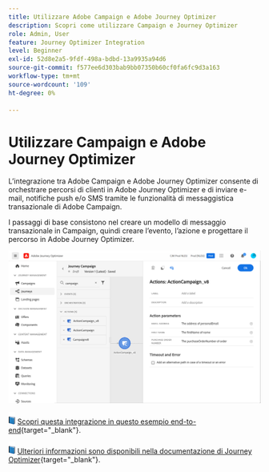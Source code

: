 ```yaml
---
title: Utilizzare Adobe Campaign e Adobe Journey Optimizer
description: Scopri come utilizzare Campaign e Journey Optimizer
role: Admin, User
feature: Journey Optimizer Integration
level: Beginner
exl-id: 52d8e2a5-9fdf-498a-bdbd-13a9935a94d6
source-git-commit: f577ee6d303bab9bb07350b60cf0fa6fc9d3a163
workflow-type: tm+mt
source-wordcount: '109'
ht-degree: 0%

---
```


# Utilizzare Campaign e Adobe Journey Optimizer

L’integrazione tra Adobe Campaign e Adobe Journey Optimizer consente di orchestrare percorsi di clienti in Adobe Journey Optimizer e di inviare e-mail, notifiche push e/o SMS tramite le funzionalità di messaggistica transazionale di Adobe Campaign.

I passaggi di base consistono nel creare un modello di messaggio transazionale in Campaign, quindi creare l’evento, l’azione e progettare il percorso in Adobe Journey Optimizer.


![](assets/ajo-integration.png)


![](../assets/do-not-localize/book.png) [Scopri questa integrazione in questo esempio end-to-end](https://experienceleague.adobe.com/docs/journey-optimizer/using/orchestrate-journeys/about-journey-building/using-adobe-campaign-classic.html){target="_blank"}.


![](../assets/do-not-localize/book.png) [Ulteriori informazioni sono disponibili nella documentazione di Journey Optimizer](https://experienceleague.adobe.com/docs/journey-optimizer/using/orchestrate-journeys/about-journey-building/using-adobe-campaign-classic.html){target="_blank"}.
